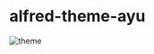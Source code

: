 # alfred-theme-ayu

![theme](https://user-images.githubusercontent.com/56437/144055852-ecff1b52-6aff-4ab1-b6a9-8c49f83199fe.png)
